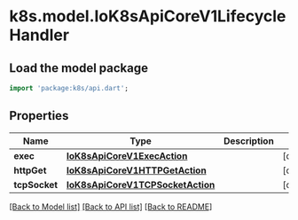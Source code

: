 # k8s.model.IoK8sApiCoreV1LifecycleHandler

## Load the model package
```dart
import 'package:k8s/api.dart';
```

## Properties
Name | Type | Description | Notes
------------ | ------------- | ------------- | -------------
**exec** | [**IoK8sApiCoreV1ExecAction**](IoK8sApiCoreV1ExecAction.md) |  | [optional] 
**httpGet** | [**IoK8sApiCoreV1HTTPGetAction**](IoK8sApiCoreV1HTTPGetAction.md) |  | [optional] 
**tcpSocket** | [**IoK8sApiCoreV1TCPSocketAction**](IoK8sApiCoreV1TCPSocketAction.md) |  | [optional] 

[[Back to Model list]](../README.md#documentation-for-models) [[Back to API list]](../README.md#documentation-for-api-endpoints) [[Back to README]](../README.md)


